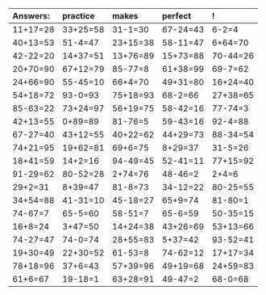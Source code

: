 | Answers: | practice | makes | perfect | ! |
| :--- | :--- | :--- | :--- | :--- |
| 11+17=28 | 33+25=58 | 31-1=30 | 67-24=43 | 6-2=4 | 
| 40+13=53 | 51-4=47 | 23+15=38 | 58-11=47 | 6+64=70 | 
| 42-22=20 | 14+37=51 | 13+76=89 | 15+73=88 | 70-44=26 | 
| 20+70=90 | 67+12=79 | 85-77=8 | 61+38=99 | 69-7=62 | 
| 24+66=90 | 55-45=10 | 66+4=70 | 49+31=80 | 16+24=40 | 
| 54+18=72 | 93-0=93 | 75+18=93 | 68-2=66 | 27+38=65 | 
| 85-63=22 | 73+24=97 | 56+19=75 | 58-42=16 | 77-74=3 | 
| 42+13=55 | 0+89=89 | 81-76=5 | 59-43=16 | 92-4=88 | 
| 67-27=40 | 43+12=55 | 40+22=62 | 44+29=73 | 88-34=54 | 
| 74+21=95 | 19+62=81 | 69+6=75 | 8+29=37 | 31-5=26 | 
| 18+41=59 | 14+2=16 | 94-49=45 | 52-41=11 | 77+15=92 | 
| 91-29=62 | 80-52=28 | 2+74=76 | 48-46=2 | 2+4=6 | 
| 29+2=31 | 8+39=47 | 81-8=73 | 34-12=22 | 80-25=55 | 
| 34+54=88 | 41-31=10 | 45-18=27 | 65+9=74 | 81-80=1 | 
| 74-67=7 | 65-5=60 | 58-51=7 | 65-6=59 | 50-35=15 | 
| 16+8=24 | 3+47=50 | 14+24=38 | 43+26=69 | 53+13=66 | 
| 74-27=47 | 74-0=74 | 28+55=83 | 5+37=42 | 93-52=41 | 
| 19+30=49 | 22+30=52 | 61-53=8 | 74-62=12 | 17+17=34 | 
| 78+18=96 | 37+6=43 | 57+39=96 | 49+19=68 | 24+59=83 | 
| 61+6=67 | 19-18=1 | 63+28=91 | 49-47=2 | 68-0=68 | 
